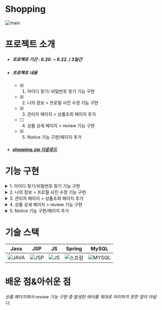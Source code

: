 # Shopping
![main](https://user-images.githubusercontent.com/103403612/174943640-569ff1e8-a23e-4ddf-8bc5-72f042ee93eb.jpg)


# 프로젝트 소개
- ##### 프로젝트 기간 : 6.20. ~ 6.22. / 3일간
- ##### 프로젝트 내용
     - [x] 1. 아이디 찾기/ 비밀번호 찾기 기능 구현  
     - [x] 2. 나의 정보 > 프로필 사진 수정 기능 구현  
     - [x] 3. 관리자 페이지 > 상품조회 페이지 추가  
     - [ ] 4. 상품 상세 페이지 > review 기능 구현  
     - [x] 5. Notice 기능 구현/페이지 추가  

- ##### [shopping.zip 다운로드](https://github.com/Lee-Seungchan/Project/blob/master/shopping.zip)

# 기능 구현

 <details><summary>1. 아이디 찾기/비밀번호 찾기 기능 구현</summary></summary>
 <div markdown="1">
    <img src="https://user-images.githubusercontent.com/103403612/174948406-2163025d-6622-4caf-841a-29ae913a7e97.png">
    <img src="https://user-images.githubusercontent.com/103403612/174948678-f639ac2f-5f79-421d-a8c8-002b35f5c9ee.png">
 </div></details>
 
 <details><summary>2. 나의 정보 > 프로필 사진 수정 기능 구현</summary></summary>
 <div markdown="1">
    <img src="https://user-images.githubusercontent.com/103403612/174954948-27ce62a7-a9b7-454f-aa78-e884a9478dcf.png">
    <img src="https://user-images.githubusercontent.com/103403612/174954983-6368ef70-e266-455e-9879-7d842078a6b6.png">
 </div></details>
    
 <details><summary>3. 관리자 페이지 > 상품조회 페이지 추가</summary></summary> 
 <div markdown="1">
    <img src="https://user-images.githubusercontent.com/103403612/174980721-e3bd84ee-4b0c-4a20-9153-9425bcab5183.png">
 </div></details>
    
 <details><summary>4. 상품 상세 페이지 > review 기능 구현</summary></summary>  
 <div markdown="1">
    <img src="https://user-images.githubusercontent.com/103403612/174982095-04381c26-7817-4607-81ed-7bf5a015ecd5.png">
    <img src="https://user-images.githubusercontent.com/103403612/174982001-430359d6-1127-479e-804d-b39f216d402d.png">
 </div></details>   
 
 <details><summary>5. Notice 기능 구현/페이지 추가</summary></summary>
 <div markdown="1">
    - 공지 list 페이지
    <img src="https://user-images.githubusercontent.com/103403612/175222578-c5f5a2cc-8def-4f9d-9c4b-320f0dd95fd2.png">
    - 공지 read 페이지
    <img src="https://user-images.githubusercontent.com/103403612/175222778-fab35908-f69c-48a7-ac6d-d2908c5ae073.png">
 </div></details>

# 기술 스택
|Java|JSP|JS|Spring|MySQL|
|:---:|:---:|:---:|:---:|:---:|
|![JAVA](https://user-images.githubusercontent.com/103403612/174952536-c06d2e1d-e8af-49fe-8a0f-6c72bf590a1e.JPG)|![JSP](https://user-images.githubusercontent.com/103403612/174952230-b2b265cd-4d6d-4239-8f82-cc43114d017c.png)|![JS](https://user-images.githubusercontent.com/103403612/174952068-e00e1186-cabd-4ba8-84c3-800d758ac4e0.png)|![스프링](https://user-images.githubusercontent.com/103403612/174951680-88c6a58c-ff8b-4188-ae78-6e4cb7b9c3d1.png)|![MYSQL](https://user-images.githubusercontent.com/103403612/174951949-b9132da1-d6e4-41c9-ba42-5e76784afb20.jpg)|


# 배운 점&아쉬운 점
 ###### 상품 페이지에서 review 기능 구현 중 발생한 에러를 제대로 처리하지 못한 점이 아쉽다.
